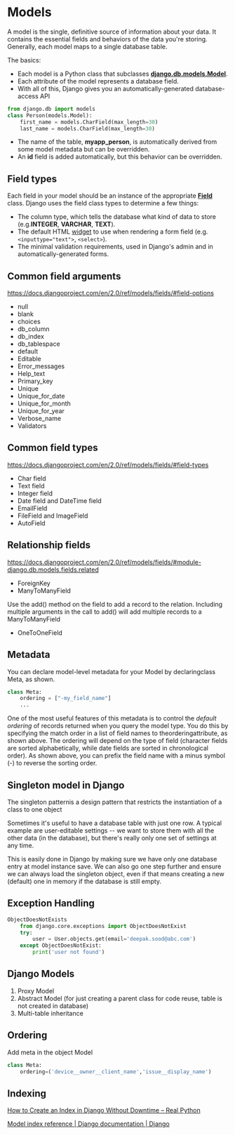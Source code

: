 # Models

A model is the single, definitive source of information about your data. It contains the essential fields and behaviors of the data you're storing. Generally, each model maps to a single database table.

The basics:

- Each model is a Python class that subclasses [**django.db.models.Model**](https://docs.djangoproject.com/en/1.11/ref/models/instances/#django.db.models.Model).
- Each attribute of the model represents a database field.
- With all of this, Django gives you an automatically-generated database-access API

```python
from django.db import models
class Person(models.Model):
    first_name = models.CharField(max_length=30)
    last_name = models.CharField(max_length=30)
```

- The name of the table, **myapp_person**, is automatically derived from some model metadata but can be overridden.
- An **id** field is added automatically, but this behavior can be overridden.

## Field types

Each field in your model should be an instance of the appropriate [**Field**](https://docs.djangoproject.com/en/1.11/ref/models/fields/#django.db.models.Field) class. Django uses the field class types to determine a few things:

- The column type, which tells the database what kind of data to store (e.g.**INTEGER**, **VARCHAR**, **TEXT**).
- The default HTML [widget](https://docs.djangoproject.com/en/1.11/ref/forms/widgets/) to use when rendering a form field (e.g.`<inputtype="text">`, `<select>`).
- The minimal validation requirements, used in Django's admin and in automatically-generated forms.

## Common field arguments

https://docs.djangoproject.com/en/2.0/ref/models/fields/#field-options

- null
- blank
- choices
- db_column
- db_index
- db_tablespace
- default
- Editable
- Error_messages
- Help_text
- Primary_key
- Unique
- Unique_for_date
- Unique_for_month
- Unique_for_year
- Verbose_name
- Validators

## Common field types

https://docs.djangoproject.com/en/2.0/ref/models/fields/#field-types

- Char field
- Text field
- Integer field
- Date field and DateTime field
- EmailField
- FileField and ImageField
- AutoField

## Relationship fields

https://docs.djangoproject.com/en/2.0/ref/models/fields/#module-django.db.models.fields.related

- ForeignKey
- ManyToManyField

Use the add() method on the field to add a record to the relation. Including multiple arguments in the call to add() will add multiple records to a ManyToManyField

- OneToOneField

## Metadata

You can declare model-level metadata for your Model by declaringclass Meta, as shown.

```python
class Meta:
    ordering = ["-my_field_name"]
    ...
```

One of the most useful features of this metadata is to control the *default ordering* of records returned when you query the model type. You do this by specifying the match order in a list of field names to theorderingattribute, as shown above. The ordering will depend on the type of field (character fields are sorted alphabetically, while date fields are sorted in chronological order). As shown above, you can prefix the field name with a minus symbol (-) to reverse the sorting order.

## Singleton model in Django

The singleton patternis a design pattern that restricts the instantiation of a class to one object

Sometimes it's useful to have a database table with just one row. A typical example are user-editable settings -- we want to store them with all the other data (in the database), but there's really only one set of settings at any time.

This is easily done in Django by making sure we have only one database entry at model instance save. We can also go one step further and ensure we can always load the singleton object, even if that means creating a new (default) one in memory if the database is still empty.

## Exception Handling

```python
ObjectDoesNotExists
    from django.core.exceptions import ObjectDoesNotExist
    try:
        user = User.objects.get(email='deepak.sood@abc.com')
    except ObjectDoesNotExist:
        print('user not found')
```

## Django Models

1. Proxy Model
2. Abstract Model (for just creating a parent class for code reuse, table is not created in database)
3. Multi-table inheritance

## Ordering

Add meta in the object Model

```python
class Meta:
    ordering=('device__owner__client_name','issue__display_name')
```

## Indexing

[How to Create an Index in Django Without Downtime – Real Python](https://realpython.com/create-django-index-without-downtime/)

[Model index reference | Django documentation | Django](https://docs.djangoproject.com/en/5.0/ref/models/indexes/)
